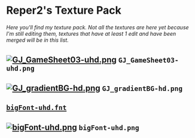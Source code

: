 # Reper2's Texture Pack

###### Here you'll find my texture pack. Not all the textures are here yet because I'm still editing them, textures that have at least 1 edit and have been merged will be in this list.

[![GJ_GameSheet03-uhd.png](https://github.com/Reper2/Downloadable-Files/blob/master/texture-pack/GJ_GameSheet03-uhd.png)](https://reper2.github.io/Downloadable-Files/texture-pack/GJ_GameSheet03-uhd.png) `GJ_GameSheet03-uhd.png`
---
[![GJ_gradientBG-hd.png](https://github.com/Reper2/Downloadable-Files/blob/master/texture-pack/GJ_gradientBG-hd.png)](https://reper2.github.io/Downloadable-Files/texture-pack/GJ_gradientBG-hd.png) `GJ_gradientBG-hd.png`
---
[`bigFont-uhd.fnt`](https://reper2.github.io/Downloadable-Files/texture-pack/bigFont-uhd.fnt)
---
[![bigFont-uhd.png](https://github.com/Reper2/Downloadable-Files/blob/master/texture-pack/bigFont-uhd.png)](https://reper2.github.io/Downloadable-Files/texture-pack/bigFont-uhd.png) `bigFont-uhd.png`
---
